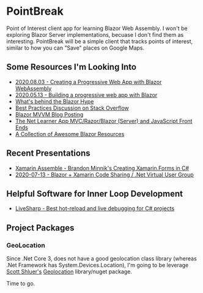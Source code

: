 # PointBreak
Point of Interest client app for learning Blazor Web Assembly. I won't be exploring Blazor Server implementations, becuase I don't find them as interesting.
PointBreak will be a simple client that tracks points of interest, similar to how you can "Save" places on Google Maps. 

## Some Resources I'm Looking Into
* [2020.08.03 - Creating a Progressive Web App with Blazor WebAssembly](https://visualstudiomagazine.com/articles/2020/08/03/blazor-pwa.aspx)
* [2020.05.13 - Building a progressive web app with Blazor](https://devblogs.microsoft.com/visualstudio/building-a-progressive-web-app-with-blazor/)
* [What's behind the Blazor Hype](https://stackoverflow.blog/2020/02/26/whats-behind-the-hype-about-blazor/)
* [Best Practices Discussion on Stack Overflow](https://stackoverflow.com/questions/59538859/blazor-project-structure-best-practices)
* [Blazor MVVM Blog Posting](https://itnext.io/a-simple-mvvm-implementation-in-client-side-blazor-8c875c365435)
* [The Net Learner App MVC/Razor/Blazor (Server) and JavaScript Front Ends](https://github.com/shahedc/NetLearnerApp)
* [A Collection of Awesome Blazor Resources](https://github.com/AdrienTorris/awesome-blazor)

## Recent Presentations
* [Xamarin Assemble - Brandon Minnik's Creating Xamarin.Forms in C#](https://codetraveler.io/assemble-csharp-ui/)
* [2020-07-13 - Blazor + Xamarin Code Sharing / .Net Virtual User Group](https://www.youtube.com/watch?v=5P_rub2a4Eo&list=PL1rZQsJPBU2S4_ZjpE20DJcPT8okkXPja&index=2&t=4s)

## Helpful Software for Inner Loop Development
* [LiveSharp - Best hot-reload and live debugging for C# projects](https://www.livesharp.net/)

## Project Packages
### GeoLocation
Since .Net Core 3, does not have a good geolocation class library (whereas .Net Framework has System.Devices.Location), I'm going to be leverage [Scott Shluer's](https://github.com/scottschluer/) [Geolocation](https://github.com/scottschluer/geolocation) library/nuget package.

Time to go.
